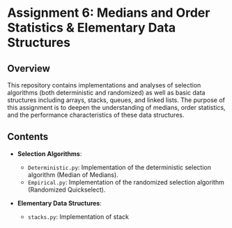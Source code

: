 # Assignment 6: Medians and Order Statistics & Elementary Data Structures

## Overview
This repository contains implementations and analyses of selection algorithms (both deterministic and randomized) as well as basic data structures including arrays, stacks, queues, and linked lists. The purpose of this assignment is to deepen the understanding of medians, order statistics, and the performance characteristics of these data structures.

## Contents
- **Selection Algorithms**:
  - `Deterministic.py`: Implementation of the deterministic selection algorithm (Median of Medians).
  - `Empirical.py`: Implementation of the randomized selection algorithm (Randomized Quickselect).
- **Elementary Data Structures**:
 
  - `stacks.py`: Implementation of stack

